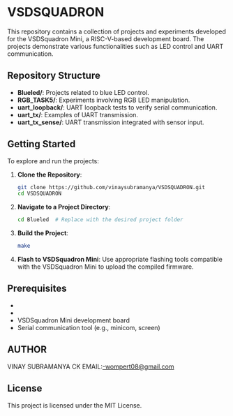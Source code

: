 # VSDSQUADRON

This repository contains a collection of projects and experiments developed for the VSDSquadron Mini, a RISC-V-based development board.
The projects demonstrate various functionalities such as LED control and UART communication.

## Repository Structure

- **Blueled/**: Projects related to blue LED control.
- **RGB_TASK5/**: Experiments involving RGB LED manipulation.
- **uart_loopback/**: UART loopback tests to verify serial communication.
- **uart_tx/**: Examples of UART transmission.
- **uart_tx_sense/**: UART transmission integrated with sensor input.

## Getting Started

To explore and run the projects:

1. **Clone the Repository**:
   ```bash
   git clone https://github.com/vinaysubramanya/VSDSQUADRON.git
   cd VSDSQUADRON
   ```

2. **Navigate to a Project Directory**:
   ```bash
   cd Blueled  # Replace with the desired project folder
   ```

3. **Build the Project**:
   ```bash
   make
   ```

4. **Flash to VSDSquadron Mini**:
   Use appropriate flashing tools compatible with the VSDSquadron Mini to upload the compiled firmware.

## Prerequisites

- 
- 
- VSDSquadron Mini development board
- Serial communication tool (e.g., minicom, screen)


## AUTHOR

VINAY SUBRAMANYA CK
EMAIL:-wompert08@gmail.com

## License

This project is licensed under the MIT License.
